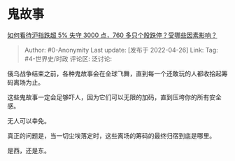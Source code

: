 # 鬼故事
[如何看待沪指跌超 5% 失守 3000 点，760 多只个股跌停？受哪些因素影响？](https://www.zhihu.com/question/529914553/answer/2458020907)

> Author: #0-Anonymity
> Last update: [发布于 2022-04-26]
> Link:
> Tag: #4-世界史/时政
> 评论区:
> 泛讨论:

俄乌战争结束之前，各种鬼故事会在全球飞舞，直到每一个还敢玩的人都收拾起筹码离场为止。

这些鬼故事一定会足够吓人，因为它们可以无限的加码，直到压垮你的所有安全感。

无人可以幸免。

真正的问题是，当一切尘埃落定时，这些离场的筹码的最终归宿到底是哪里。

是西，还是东。
